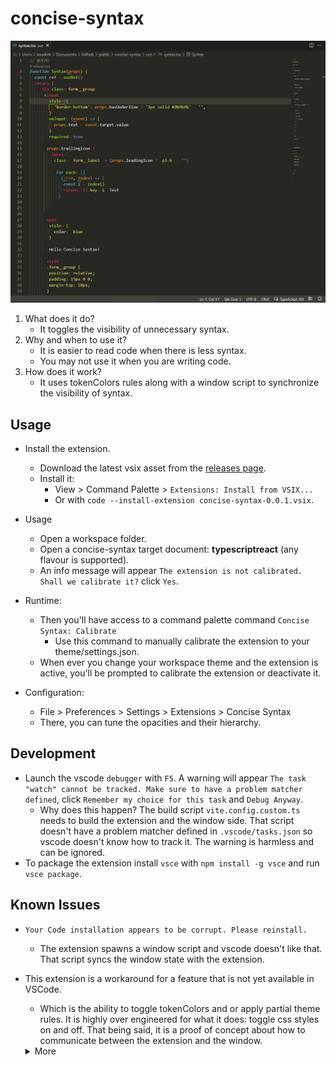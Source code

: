 # concise-syntax

![Concise Syntax demo gif](./demo.gif)

1. What does it do?
	- It toggles the visibility of unnecessary syntax.
2. Why and when to use it?
	- It is easier to read code when there is less syntax.
	- You may not use it when you are writing code.
3. How does it work?
	- It uses tokenColors rules along with a window script to synchronize the visibility of syntax.

## Usage

- Install the extension.
	- Download the latest vsix asset from the [releases page](https://github.com/kauderk/concise-syntax/releases).
	- Install it:
		- View > Command Palette > `Extensions: Install from VSIX...`
		- Or with `code --install-extension concise-syntax-0.0.1.vsix`.
	
- Usage
	- Open a workspace folder.
	- Open a concise-syntax target document: **typescriptreact** (any flavour is supported).
	- An info message will appear `The extension is not calibrated. Shall we calibrate it?` click `Yes`.

- Runtime:
	- Then you'll have access to a command palette command `Concise Syntax: Calibrate`
		- Use this command to manually calibrate the extension to your theme/settings.json.
	- When ever you change your workspace theme and the extension is active, you'll be prompted to calibrate the extension or deactivate it.

- Configuration:
	- File > Preferences > Settings > Extensions > Concise Syntax
	- There, you can tune the opacities and their hierarchy.

## Development
- Launch the vscode `debugger` with `F5`. A warning will appear `The task "watch" cannot be tracked. Make sure to have a problem matcher defined`, click `Remember my choice for this task` and `Debug Anyway`.
	- Why does this happen? The build script `vite.config.custom.ts` needs to build the extension and the window side. That script doesn't have a problem matcher defined in `.vscode/tasks.json` so vscode doesn't know how to track it. The warning is harmless and can be ignored.
- To package the extension install `vsce` with `npm install -g vsce` and run `vsce package`.

## Known Issues

- `Your Code installation appears to be corrupt. Please reinstall.`
	- The extension spawns a window script and vscode doesn't like that. That script syncs the window state with the extension.

- This extension is a workaround for a feature that is not yet available in VSCode.
	- Which is the ability to toggle tokenColors and or apply partial theme rules.
It is highly over engineered for what it does: toggle css styles on and off.
That being said, it is a proof of concept about how to communicate between the extension and the window.
	
	<details>
		<summary>More</summary>
		Glims of hope	- The following shows how simple it could be to toggle tokenColors.
	
	https://github.com/microsoft/vscode/issues/157087#issuecomment-1225889161
	```json
	"editor.semanticTokenColorCustomizations": {
		"[Extension]": {
			"rules": {
				"veriable.readonly": "#95E6CD"
			}
		}
	}
	"editor.semanticTokenColorCustomizations": {
		"[Extension]": {
			"enabled": false
		}
	}
	```
	</details>

